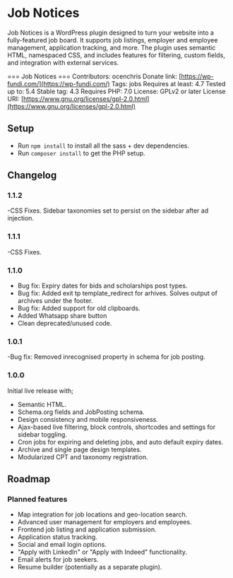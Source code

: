# Job Notices

Job Notices is a WordPress plugin designed to turn your website into a fully-featured job board. It supports job listings, employer and employee management, application tracking, and more. The plugin uses semantic HTML, namespaced CSS, and includes features for filtering, custom fields, and integration with external services.

=== Job Notices ===
Contributors: ocenchris
Donate link: [https://wp-fundi.com/](https://wp-fundi.com/)
Tags: jobs
Requires at least: 4.7
Tested up to: 5.4
Stable tag: 4.3
Requires PHP: 7.0
License: GPLv2 or later
License URI: [https://www.gnu.org/licenses/gpl-2.0.html](https://www.gnu.org/licenses/gpl-2.0.html)

## Setup

- Run `npm install` to install all the sass + dev dependencies.
- Run `composer install` to get the PHP setup.

## Changelog

### 1.1.2

-CSS Fixes. Sidebar taxonomies set to persist on the sidebar after ad injection.

### 1.1.1

-CSS Fixes.

### 1.1.0

- Bug fix: Expiry dates for bids and scholarships post types.
- Bug fix: Added exit  tp template_redirect for arhives. Solves output of archives under the footer.
- Bug fix: Added support for old clipboards.
- Added Whatsapp share button
- Clean deprecated/unused code.

### 1.0.1

-Bug fix: Removed inrecognised property in schema for job posting.

### 1.0.0

Initial live release with;

- Semantic HTML.
- Schema.org fields and JobPosting schema.
- Design consistency and mobile responsiveness.
- Ajax-based live filtering, block controls, shortcodes and settings for sidebar toggling.
- Cron jobs for expiring and deleting jobs, and auto default expiry dates.
- Archive and single page design templates.
- Modularized CPT and taxonomy registration.

## Roadmap

### Planned features

- Map integration for job locations and geo-location search.
- Advanced user management for employers and employees.
- Frontend job listing and application submission.
- Application status tracking.
- Social and email login options.
- "Apply with LinkedIn" or "Apply with Indeed" functionality.
- Email alerts for job seekers.
- Resume builder (potentially as a separate plugin).

